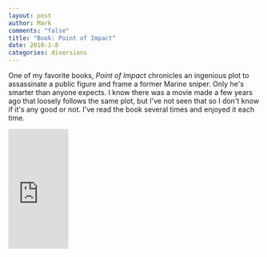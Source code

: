 ```yaml
--- 
layout: post
author: Mark
comments: "false"
title: "Book: Point of Impact"
date: 2010-1-8
categories: diversions
---
```

One of my favorite books, <em>Point of Impact</em> chronicles an ingenious plot to assassinate a public figure and frame a former Marine sniper. Only he's smarter than anyone expects. I know there was a movie made a few years ago that loosely follows the same plot, but I've not seen that so I don't know if it's any good or not. I've read the book several times and enjoyed it each time.

<iframe src="http://rcm.amazon.com/e/cm?lt1=_blank&bc1=000000&IS2=1&bg1=FFFFFF&fc1=000000&lc1=0000FF&t=zanshinnet&o=1&p=8&l=as1&m=amazon&f=ifr&md=10FE9736YVPPT7A0FBG2&asins=B001I952YG" style="width:120px;height:240px;" scrolling="no" marginwidth="0" marginheight="0" frameborder="0"></iframe>
